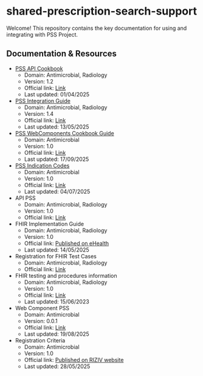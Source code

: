 # shared-prescription-search-support
Welcome! This repository contains the key documentation for using and integrating with PSS Project.

## Documentation & Resources
- [PSS API Cookbook](https://github.com/smals-belgium/shared-prescription-search-support/blob/master/PSS_API_Cookbook_v1.2.pdf)
  - Domain: Antimicrobial, Radiology
  - Version: 1.2
  - Official link: [Link](https://confluence.smals.be/pages/viewpage.action?pageId=460597855&spaceKey=HCHAUDIT&title=PSS%2BAntimicrobial&preview=/460597855/471842118/PSS_API_Cookbook_v1.2.pdf)
  - Last updated: 01/04/2025
- [PSS Integration Guide](https://github.com/smals-belgium/shared-prescription-search-support/blob/master/PSS%20Integration%20guide_Fin.pdf)
  - Domain: Antimicrobial, Radiology
  - Version: 1.4
  - Official link: [Link](https://confluence.smals.be/pages/viewpage.action?pageId=460597855&spaceKey=HCHAUDIT&title=PSS%2BAntimicrobial&preview=/460597855/471842094/PSS%20Integration%20guide_Fin.pdf)
  - Last updated: 13/05/2025
- [PSS WebComponents Cookbook Guide](https://github.com/smals-belgium/shared-prescription-search-support/blob/master/PSS_WebComponents_Cookbook_v1.pdf)
  - Domain: Antimicrobial
  - Version: 1.0
  - Official link: [Link](https://confluence.smals.be/pages/viewpage.action?pageId=460597855&spaceKey=HCHAUDIT&title=PSS%2BAntimicrobial&preview=/460597855/471842142/PSS_WebComponents_Cookbook_v1.pdf)
  - Last updated: 17/09/2025
- [PSS Indication Codes](https://github.com/smals-belgium/shared-prescription-search-support/blob/master/PSS_WebComponents_Cookbook_v1.pdf)
  - Domain: Antimicrobial
  - Version: 1.0
  - Official link: [Link](https://confluence.smals.be/pages/viewpage.action?pageId=460597855&spaceKey=HCHAUDIT&title=PSS%2BAntimicrobial&preview=/460597855/476131352/indication_codes.xlsx)
  - Last updated: 04/07/2025
- API PSS 
  - Domain: Antimicrobial, Radiology
  - Version: 1.0
  - Official link: [Link](https://portal.api.ehealth.fgov.be/api-details?apiId=a1977abb-7348-41bf-bd8f-3a7fc2f26e58&managerId=1&swaggerVersion=3.0&type=rest&usage=api&Itemid=171&catalogModuleId=120#methods)
- FHIR Implementation Guide
  - Domain: Antimicrobial, Radiology
  - Version: 1.0
  - Official link: [Published on eHealth](https://www.ehealth.fgov.be/standards/fhir/pss/artifacts.html)
  - Last updated: 14/05/2025
- Registration for FHIR Test Cases
  - Domain: Antimicrobial, Radiology
  - Official link: [Link](https://fhir-testserver.be/index.php/registration_form)
- FHIR testing and procedures information	
  - Domain: Antimicrobial, Radiology
  - Version: 1.0
  - Official link: [Link](https://docs.google.com/presentation/d/1mZEasXjsMlOKJKt5jRoWcZc2tCKtnH4T/edit?slide=id.p1#slide=id.p1)
  - Last updated: 15/06/2023
- Web Component PSS
  - Domain: Antimicrobial
  - Version: 0.0.1
  - Official link: [Link](https://www.npmjs.com/package/@smals-belgium-shared/shared-nihdi-pss-web-components)
  - Last updated: 19/08/2025
- Registration Criteria
  - Domain: Antimicrobial
  - Version: 1.0
  - Official link: [Published on RIZIV website](https://eur03.safelinks.protection.outlook.com/?url=https%3A%2F%2Fwww.riziv.fgov.be%2FSiteCollectionDocuments%2FPSS_Antimicrobial_Criteria_list_for_software_registration_Release_Version1_0.xlsx&data=05%7C02%7Cjeroen.dewilde%40riziv-inami.fgov.be%7C29c54d202af548bbacdb08dd9e0ca488%7C66c008a4b56549a993c9c1e64cad2e11%7C0%7C1%7C638840499977060738%7CUnknown%7CTWFpbGZsb3d8eyJFbXB0eU1hcGkiOnRydWUsIlYiOiIwLjAuMDAwMCIsIlAiOiJXaW4zMiIsIkFOIjoiTWFpbCIsIldUIjoyfQ%3D%3D%7C0%7C%7C%7C&sdata=S%2B1fqPZ8FWdWXEj2b0l89E1%2FvNpfEzHMp3UVYpEAQi0%3D&reserved=0)
  - Last updated: 28/05/2025
